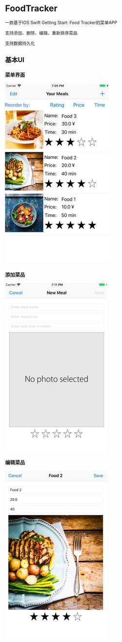 # FoodTracker
一款基于IOS Swift Getting Start: Food Tracker的菜单APP

支持添加、删除、编辑、重新排序菜品

支持数据持久化

## 基本UI

### 菜单界面
![img](https://github.com/LastNight1997/FoodTracker/raw/master/img/img1.jpg)
### 添加菜品
![img](https://github.com/LastNight1997/FoodTracker/raw/master/img/img2.jpg)
### 编辑菜品
![img](https://github.com/LastNight1997/FoodTracker/raw/master/img/img3.jpg)
